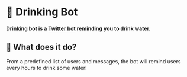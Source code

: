 # 🥤 Drinking Bot

**Drinking bot is a [Twitter bot](twitter.com/botdrinking) reminding you to drink water.**

## 🤔 What does it do?

From a predefined list of users and messages, the bot will remind users every hours to drink some water!